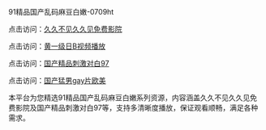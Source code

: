 91精品国产乱码麻豆白嫩-0709ht

点击访问：<a href="https://heiliaowt0d7p.pages.dev">久久不见久久见免费影院</a>

点击访问：<a href="https://heiliaoxqkkct.pages.dev">黄一级日B视频播放</a>

点击访问：<a href="https://heiliaoow5kzm.pages.dev">国产精品刺激对白97</a>

点击访问：<a href="https://heiliao2dmwwy.pages.dev">国产猛男gay片欧美</a>

本平台为您精选91精品国产乱码麻豆白嫩系列资源，内容涵盖久久不见久久见免费影院及国产精品刺激对白97等，支持多清晰度播放，保证观看顺畅，满足各种需求。

<span style="display:none;">[Canonical link]()</span>
